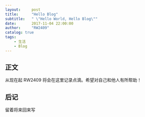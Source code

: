 ```yaml
---
layout:     post
title:      "Hello Blog"
subtitle:   " \"Hello World, Hello Blog\""
date:       2017-11-04 22:00:00
author:     "RW2409"
catalog: true
tags:
    - 生活
    - Blog
---
```


## 正文

从现在起 RW2409 将会在这里记录点滴。希望对自己和他人有所帮助！

## 后记

留着将来回来写
